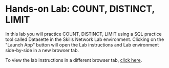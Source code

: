 # Hands-on Lab: COUNT, DISTINCT, LIMIT

In this lab you will practice COUNT, DISTINCT, LIMIT using a SQL practice tool called Datasette in the Skills Network Lab environment. Clicking on the "Launch App" button will open the Lab instructions and Lab environment side-by-side in a new browser tab.

To view the lab instructions in a different browser tab, [click here](https://cf-courses-data.s3.us.cloud-object-storage.appdomain.cloud/IBMDeveloperSkillsNetwork-DB0201EN-SkillsNetwork/labs/Labs_Coursera_V5/labs/Lab%20-%20COUNT%20-%20DISTINCT%20-%20LIMIT/instructional-labs.md.html).